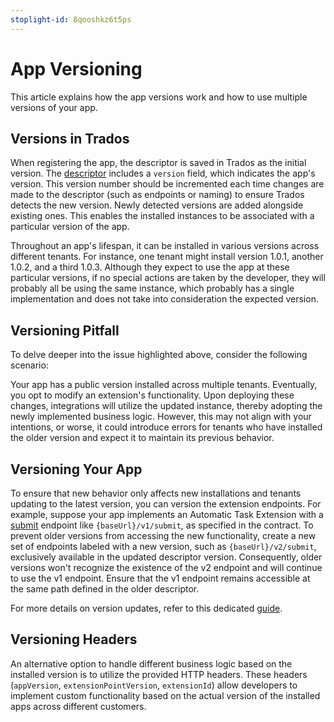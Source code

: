 ```yaml
---
stoplight-id: 8qooshkz6t5ps
---
```



# App Versioning

This article explains how the app versions work and how to use multiple versions of your app.

## Versions in Trados

When registering the app, the descriptor is saved in Trados as the initial version. The [descriptor](../../App-API.v1.json/paths/~1descriptor/get) includes a `version` field, which indicates the app's version. This version number should be incremented each time changes are made to the descriptor (such as endpoints or naming) to ensure Trados detects the new version. Newly detected versions are added alongside existing ones. This enables the installed instances to be associated with a particular version of the app. 

Throughout an app's lifespan, it can be installed in various versions across different tenants. For instance, one tenant might install version 1.0.1, another 1.0.2, and a third 1.0.3.  Although they expect to use the app at these particular versions, if no special actions are taken by the developer, they will probably all be using the same instance, which probably has a single implementation and does not take into consideration the expected version.

## Versioning Pitfall

To delve deeper into the issue highlighted above, consider the following scenario:

Your app has a public version installed across multiple tenants. Eventually, you opt to modify an extension's functionality. Upon deploying these changes, integrations will utilize the updated instance, thereby adopting the newly implemented business logic. However, this may not align with your intentions, or worse, it could introduce errors for tenants who have installed the older version and expect it to maintain its previous behavior.

## Versioning Your App

To ensure that new behavior only affects new installations and tenants updating to the latest version, you can version the extension endpoints. For example, suppose your app implements an Automatic Task Extension with a [submit](../../App-API.v1.json/paths/~1lc.automatictask.submit/post) endpoint like `{baseUrl}/v1/submit`, as specified in the contract. To prevent older versions from accessing the new functionality, create a new set of endpoints labeled with a new version, such as `{baseUrl}/v2/submit`, exclusively available in the updated descriptor version. Consequently, older versions won't recognize the existence of the v2 endpoint and will continue to use the v1 endpoint. Ensure that the v1 endpoint remains accessible at the same path defined in the older descriptor.

For more details on version updates, refer to this dedicated [guide](../appManagement/Updating.md).

## Versioning Headers

An alternative option to handle different business logic based on the installed version is to utilize the provided HTTP headers. These headers (`appVersion`, `extensionPointVersion`, `extensionId`) allow developers to implement custom functionality based on the actual version of the installed apps across different customers.
